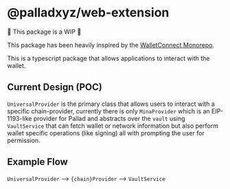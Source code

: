 # @palladxyz/web-extension

🚧 This package is a WIP 🚧

This package has been heavily inspired by the [WalletConnect Monorepo](https://github.com/WalletConnect/walletconnect-monorepo).

This is a typescript package that allows applications to interact with the wallet.

## Current Design (POC)
`UniversalProvider` is the primary class that allows users to interact with a specific chain-provider, currently there is only `MinaProvider` which is an EIP-1193-like provider for Pallad and abstracts over the `vault` using `VaultService` that can fetch wallet or network information but also perform wallet specific operations (like signing) all with prompting the user for permission.

## Example Flow
`UniversalProvider` --> `{chain}Provider` --> `VaultService`